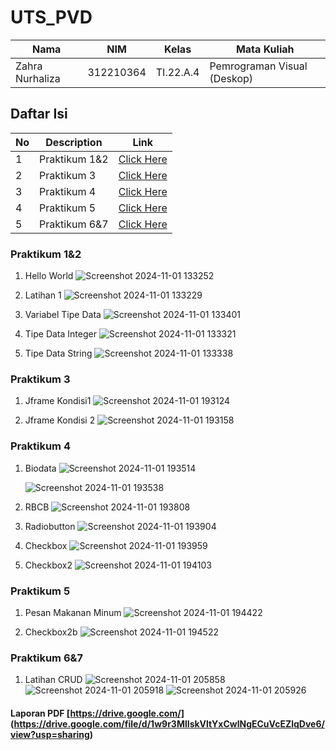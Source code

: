 # UTS_PVD

| Nama            | NIM       | Kelas     | Mata Kuliah                 |
| --------------- | --------- | --------- | --------------------------- |
| Zahra Nurhaliza | 312210364 | TI.22.A.4 | Pemrograman Visual (Deskop) |

## Daftar Isi

| No  | Description   | Link                          |
| --- | ------------- | ----------------------------- |
| 1   | Praktikum 1&2 | [Click Here](#praktikum-1&2)  |
| 2   | Praktikum 3   | [Click Here](#praktikum-3)    |
| 3   | Praktikum 4   | [Click Here](##praktikum-4)   |
| 4   | Praktikum 5   | [Click Here](##praktikum-5)   |
| 5   | Praktikum 6&7 | [Click Here](##praktikum-6&7) |

### Praktikum 1&2

1. Hello World
   ![Screenshot 2024-11-01 133252](https://github.com/user-attachments/assets/697f5f88-db21-4d08-8c2c-4076724f1b21)

2. Latihan 1
   ![Screenshot 2024-11-01 133229](https://github.com/user-attachments/assets/10d7e05f-a8e0-4b2d-a74d-eda36f700ae9)

3. Variabel Tipe Data
   ![Screenshot 2024-11-01 133401](https://github.com/user-attachments/assets/78873e78-df38-4490-9b8b-27645698d4e6)

4. Tipe Data Integer
   ![Screenshot 2024-11-01 133321](https://github.com/user-attachments/assets/ddcce8bc-ffb6-49bc-8302-66cf31d52336)

5. Tipe Data String
   ![Screenshot 2024-11-01 133338](https://github.com/user-attachments/assets/4638c734-a12e-4c29-9122-d0b47046730c)

### Praktikum 3

1. Jframe Kondisi1
   ![Screenshot 2024-11-01 193124](https://github.com/user-attachments/assets/0aa4c2c9-a9c3-40b2-88fd-d60b42794822)

2. Jframe Kondisi 2
   ![Screenshot 2024-11-01 193158](https://github.com/user-attachments/assets/8c83985e-38a3-411f-97ce-9add40a16701)

### Praktikum 4

1. Biodata
   ![Screenshot 2024-11-01 193514](https://github.com/user-attachments/assets/13e9d1e3-08e3-46d7-8039-655d1448e973)

   ![Screenshot 2024-11-01 193538](https://github.com/user-attachments/assets/27245200-b345-4308-ac36-0e142c73373a)

2. RBCB
   ![Screenshot 2024-11-01 193808](https://github.com/user-attachments/assets/6cd984e7-9331-4415-a06d-449e4bf231be)

3. Radiobutton
   ![Screenshot 2024-11-01 193904](https://github.com/user-attachments/assets/92f12445-81ff-4e44-a821-47dfb2a971b6)

4. Checkbox
   ![Screenshot 2024-11-01 193959](https://github.com/user-attachments/assets/4e0a2417-1de3-4e07-b6e6-1024dc77f55d)

5. Checkbox2
   ![Screenshot 2024-11-01 194103](https://github.com/user-attachments/assets/90000972-5f04-444e-a700-5c0460f28a81)

### Praktikum 5

1. Pesan Makanan Minum
   ![Screenshot 2024-11-01 194422](https://github.com/user-attachments/assets/a2490e52-5767-4401-bdc8-3901ecd09f7e)

2. Checkbox2b
   ![Screenshot 2024-11-01 194522](https://github.com/user-attachments/assets/810d1dff-669f-4c36-83d4-c0c529d336aa)

### Praktikum 6&7

1. Latihan CRUD
   ![Screenshot 2024-11-01 205858](https://github.com/user-attachments/assets/326c6bc0-d141-4e72-81f2-7af29d7f9269)
   ![Screenshot 2024-11-01 205918](https://github.com/user-attachments/assets/85345c46-ac22-4fdb-b4f6-370bf62f3046)
   ![Screenshot 2024-11-01 205926](https://github.com/user-attachments/assets/b23086de-00ff-4e0c-88f4-2e9d4c319603)

#### Laporan PDF [https://drive.google.com/] (https://drive.google.com/file/d/1w9r3MlIskVltYxCwlNgECuVcEZlqDve6/view?usp=sharing)
